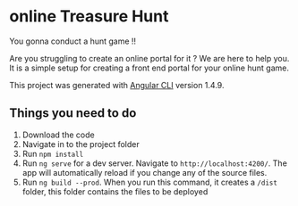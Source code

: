 # online Treasure Hunt
You gonna conduct a hunt game !!

Are you struggling to create an online portal for it ?
We are here to help you. It is a simple setup for creating a front end portal for your online hunt game.

This project was generated with [Angular CLI](https://github.com/angular/angular-cli) version 1.4.9.

## Things you need to do

1. Download the code
2. Navigate in to the project folder
3. Run `npm install` 
4. Run `ng serve` for a dev server. Navigate to `http://localhost:4200/`. The app will automatically reload if you change any of the source files.
5. Run `ng build --prod`. When you run this command, it creates a `/dist` folder, this folder contains the files to be deployed
